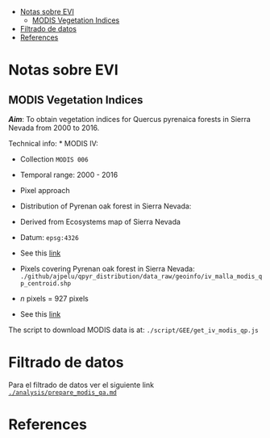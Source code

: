 -   [Notas sobre EVI](#notas-sobre-evi)
    -   [MODIS Vegetation Indices](#modis-vegetation-indices)
-   [Filtrado de datos](#filtrado-de-datos)
-   [References](#references)

Notas sobre EVI
===============

MODIS Vegetation Indices
------------------------

***Aim***: To obtain vegetation indices for Quercus pyrenaica forests in Sierra Nevada from 2000 to 2016.

Technical info: \* MODIS IV:

-   Collection `MODIS 006`
-   Temporal range: 2000 - 2016
-   Pixel approach

-   Distribution of Pyrenan oak forest in Sierra Nevada:

-   Derived from Ecosystems map of Sierra Nevada
-   Datum: `epsg:4326`
-   See this [link](https://rawgit.com/ajpelu/qpyr_distribution/master/analysis/distribution_map_sn.html)

-   Pixels covering Pyrenan oak forest in Sierra Nevada: `./github/ajpelu/qpyr_distribution/data_raw/geoinfo/iv_malla_modis_qp_centroid.shp`
-   *n* pixels = 927 pixels
-   See this [link](https://rawgit.com/ajpelu/qpyr_distribution/master/analysis/distribution_map_sn.html)

The script to download MODIS data is at: `./script/GEE/get_iv_modis_qp.js`

Filtrado de datos
=================

Para el filtrado de datos ver el siguiente link [`./analysis/prepare_modis_qa.md`](/analysis/prepare_modis_qa.md)

References
==========
